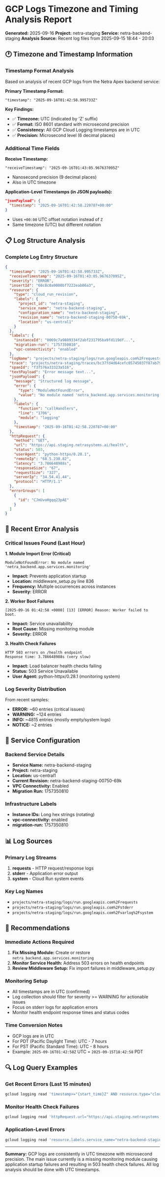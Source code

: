 # GCP Logs Timezone and Timing Analysis Report

**Generated:** 2025-09-16
**Project:** netra-staging
**Service:** netra-backend-staging
**Analysis Source:** Recent log files from 2025-09-15 18:44 - 20:03

## 🕐 Timezone and Timestamp Information

### Timestamp Format Analysis

Based on analysis of recent GCP logs from the Netra Apex backend service:

**Primary Timestamp Format:**
```
"timestamp": "2025-09-16T01:42:58.995733Z"
```

**Key Findings:**
- ✅ **Timezone:** UTC (indicated by 'Z' suffix)
- ✅ **Format:** ISO 8601 standard with microsecond precision
- ✅ **Consistency:** All GCP Cloud Logging timestamps are in UTC
- ✅ **Precision:** Microsecond level (6 decimal places)

### Additional Time Fields

**Receive Timestamp:**
```
"receiveTimestamp": "2025-09-16T01:43:05.967637095Z"
```
- Nanosecond precision (9 decimal places)
- Also in UTC timezone

**Application-Level Timestamps (in JSON payloads):**
```json
"jsonPayload": {
  "timestamp": "2025-09-16T01:42:58.220787+00:00"
}
```
- Uses `+00:00` UTC offset notation instead of `Z`
- Same timezone (UTC) but different notation

## 📋 Log Structure Analysis

### Complete Log Entry Structure

```json
{
  "timestamp": "2025-09-16T01:42:58.995733Z",
  "receiveTimestamp": "2025-09-16T01:43:05.967637095Z",
  "severity": "ERROR",
  "insertId": "68c8c0a9000bf7222eab06a3",
  "resource": {
    "type": "cloud_run_revision",
    "labels": {
      "project_id": "netra-staging",
      "service_name": "netra-backend-staging",
      "configuration_name": "netra-backend-staging",
      "revision_name": "netra-backend-staging-00750-69k",
      "location": "us-central1"
    }
  },
  "labels": {
    "instanceId": "0069c7a9889334f2abf231795ba9fd119df...",
    "migration-run": "1757350810",
    "vpc-connectivity": "enabled"
  },
  "logName": "projects/netra-staging/logs/run.googleapis.com%2Frequests",
  "trace": "projects/netra-staging/traces/bc37fd4d64cefc05745037f87ab79384",
  "spanId": "f3f576a33323a516",
  "textPayload": "Error message text...",
  "jsonPayload": {
    "message": "Structured log message",
    "error": {
      "type": "ModuleNotFoundError",
      "value": "No module named 'netra_backend.app.services.monitoring'"
    },
    "labels": {
      "function": "callHandlers",
      "line": "1706",
      "module": "logging"
    },
    "timestamp": "2025-09-16T01:42:58.220787+00:00"
  },
  "httpRequest": {
    "method": "GET",
    "url": "https://api.staging.netrasystems.ai/health",
    "status": 503,
    "userAgent": "python-httpx/0.28.1",
    "remoteIp": "68.5.230.82",
    "latency": "3.786648988s",
    "responseSize": "67",
    "requestSize": "327",
    "serverIp": "34.54.41.44",
    "protocol": "HTTP/1.1"
  },
  "errorGroups": [
    {
      "id": "CJmUvoHgqq23pAE"
    }
  ]
}
```

## 🚨 Recent Error Analysis

### Critical Issues Found (Last Hour)

**1. Module Import Error (Critical)**
```
ModuleNotFoundError: No module named 'netra_backend.app.services.monitoring'
```
- **Impact:** Prevents application startup
- **Location:** middleware_setup.py line 836
- **Frequency:** Multiple occurrences across instances
- **Severity:** ERROR

**2. Worker Boot Failures**
```
[2025-09-16 01:42:58 +0000] [13] [ERROR] Reason: Worker failed to boot.
```
- **Impact:** Service unavailability
- **Root Cause:** Missing monitoring module
- **Severity:** ERROR

**3. Health Check Failures**
```
HTTP 503 errors on /health endpoint
Response time: 3.786648988s (very slow)
```
- **Impact:** Load balancer health checks failing
- **Status:** 503 Service Unavailable
- **User Agent:** python-httpx/0.28.1 (monitoring system)

### Log Severity Distribution

From recent samples:
- **ERROR:** ~60 entries (critical issues)
- **WARNING:** ~124 entries
- **INFO:** ~4815 entries (mostly empty/system logs)
- **NOTICE:** ~2 entries

## 🔧 Service Configuration

### Backend Service Details
- **Service Name:** netra-backend-staging
- **Project:** netra-staging
- **Location:** us-central1
- **Current Revision:** netra-backend-staging-00750-69k
- **VPC Connectivity:** Enabled
- **Migration Run:** 1757350810

### Infrastructure Labels
- **Instance IDs:** Long hex strings (rotating)
- **vpc-connectivity:** enabled
- **migration-run:** 1757350810

## 📊 Log Sources

### Primary Log Streams
1. **requests** - HTTP request/response logs
2. **stderr** - Application error output
3. **system** - Cloud Run system events

### Key Log Names
- `projects/netra-staging/logs/run.googleapis.com%2Frequests`
- `projects/netra-staging/logs/run.googleapis.com%2Fstderr`
- `projects/netra-staging/logs/run.googleapis.com%2Fvarlog%2Fsystem`

## 🎯 Recommendations

### Immediate Actions Required
1. **Fix Missing Module:** Create or restore `netra_backend.app.services.monitoring`
2. **Monitor Service Health:** Address 503 errors on health endpoints
3. **Review Middleware Setup:** Fix import failures in middleware_setup.py

### Monitoring Setup
- All timestamps are in UTC (confirmed)
- Log collection should filter for severity >= WARNING for actionable issues
- Focus on stderr logs for application errors
- Monitor health endpoint response times and status codes

### Time Conversion Notes
- GCP logs are in UTC
- For PDT (Pacific Daylight Time): UTC - 7 hours
- For PST (Pacific Standard Time): UTC - 8 hours
- Example: `2025-09-16T01:42:58Z` UTC = `2025-09-15T18:42:58` PDT

## 🔍 Log Query Examples

### Get Recent Errors (Last 15 minutes)
```bash
gcloud logging read 'timestamp>="{start_time}Z" AND resource.type="cloud_run_revision" AND resource.labels.service_name="netra-backend-staging" AND severity>=ERROR' --project netra-staging --format json --limit 100
```

### Monitor Health Check Failures
```bash
gcloud logging read 'httpRequest.url="https://api.staging.netrasystems.ai/health" AND httpRequest.status>=500' --project netra-staging --format json
```

### Application-Level Errors
```bash
gcloud logging read 'resource.labels.service_name="netra-backend-staging" AND logName="projects/netra-staging/logs/run.googleapis.com%2Fstderr" AND severity>=ERROR' --project netra-staging --format json
```

---

**Summary:** GCP logs are consistently in UTC timezone with microsecond precision. The main issue currently is a missing monitoring module causing application startup failures and resulting in 503 health check failures. All log analysis should be done with UTC timestamps.